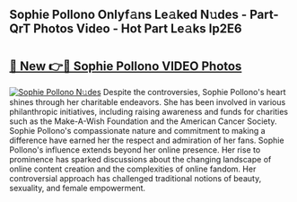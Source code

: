 ## Sophie Pollono Onlyf𝚊ns Le𝚊ked N𝚞des - Part-QrT Photos Video - Hot Part Le𝚊ks Ip2E6

# <h2><a href="http://ab3607.deff.icu/?id=Sophie+Pollono">🔗 New 👉🔴 Sophie Pollono VIDEO Photos</a></h2>

[![Sophie Pollono N𝚞des](https://i.imgur.com/rIISA9y.gif)](http://ab3607.deff.icu/?id=Sophie+Pollono)
Despite the controversies, Sophie Pollono's heart shines through her charitable endeavors. She has been involved in various philanthropic initiatives, including raising awareness and funds for charities such as the Make-A-Wish Foundation and the American Cancer Society. Sophie Pollono's compassionate nature and commitment to making a difference have earned her the respect and admiration of her fans. Sophie Pollono's influence extends beyond her online presence. Her rise to prominence has sparked discussions about the changing landscape of online content creation and the complexities of online fandom. Her controversial approach has challenged traditional notions of beauty, sexuality, and female empowerment.
